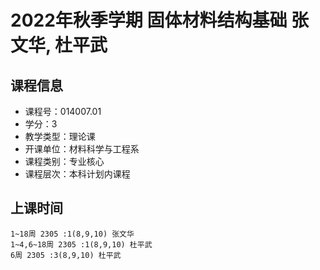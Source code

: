 # 2022年秋季学期 固体材料结构基础 张文华, 杜平武






## 课程信息

- 课程号：014007.01
- 学分：3
- 教学类型：理论课
- 开课单位：材料科学与工程系
- 课程类别：专业核心
- 课程层次：本科计划内课程

## 上课时间

```
1~18周 2305 :1(8,9,10) 张文华
1~4,6~18周 2305 :1(8,9,10) 杜平武
6周 2305 :3(8,9,10) 杜平武
```

